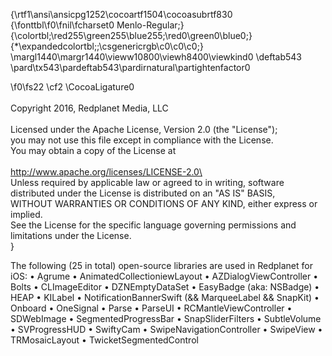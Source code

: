 {\rtf1\ansi\ansicpg1252\cocoartf1504\cocoasubrtf830
{\fonttbl\f0\fnil\fcharset0 Menlo-Regular;}
{\colortbl;\red255\green255\blue255;\red0\green0\blue0;}
{\*\expandedcolortbl;;\csgenericrgb\c0\c0\c0;}
\margl1440\margr1440\vieww10800\viewh8400\viewkind0
\deftab543
\pard\tx543\pardeftab543\pardirnatural\partightenfactor0

\f0\fs22 \cf2 \CocoaLigature0 \
\
Copyright 2016, Redplanet Media, LLC\
\
Licensed under the Apache License, Version 2.0 (the "License");\
you may not use this file except in compliance with the License.\
You may obtain a copy of the License at\
\
http://www.apache.org/licenses/LICENSE-2.0\
\
Unless required by applicable law or agreed to in writing, software\
distributed under the License is distributed on an "AS IS" BASIS,\
WITHOUT WARRANTIES OR CONDITIONS OF ANY KIND, either express or implied.\
See the License for the specific language governing permissions and\
limitations under the License.\
}

The following (25 in total) open-source libraries are used in Redplanet for iOS:
• Agrume
• AnimatedCollectioniewLayout
• AZDialogViewController
• Bolts
• CLImageEditor
• DZNEmptyDataSet
• EasyBadge (aka: NSBadge)
• HEAP
• KILabel
• NotificationBannerSwift  (&& MarqueeLabel && SnapKit)
• Onboard
• OneSignal
• Parse
• ParseUI
• RCMantleViewController
• SDWebImage
• SegmentedProgressBar
• SnapSliderFilters
• SubtleVolume
• SVProgressHUD
• SwiftyCam
• SwipeNavigationController
• SwipeView
• TRMosaicLayout
• TwicketSegmentedControl

